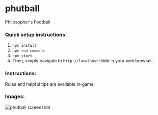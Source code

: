# phutball

Philosopher's Football


### Quick setup instructions:

 1. `npm install`
 2. `npm run compile`
 3. `npm start`
 4. Then, simply navigate to `http://localhost:8080` in your web browser.

### Instructions:

Rules and helpful tips are available in-game!


### Images:

![phutball screenshot](/static/img/phutball-screenshot.png?raw=true)
